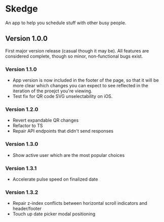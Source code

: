 # Skedge
An app to help you schedule stuff with other busy people.

## Version 1.0.0

First major version release (casual though it may be).  All features are considered complete, though so minor, non-functional bugs exist.

### Version 1.1.0

- App version is now included in the footer of the page, so that it will be more clear which changes you can expect to see reflected in the iteration of the proejct you're viewing.
- Test fix for QR code SVG unselectability on iOS.

### Version 1.2.0

- Revert expandable QR changes
- Refactor to TS
- Repair API endpoints that didn't send responses

### Version 1.3.0

- Show active user which are the most popular choices

### Version 1.3.1

- Accelerate pulse speed on finalized date

### Version 1.3.2

- Repair z-index conflicts between horizontal scroll indicators and header/footer
- Touch up date picker modal positioning
